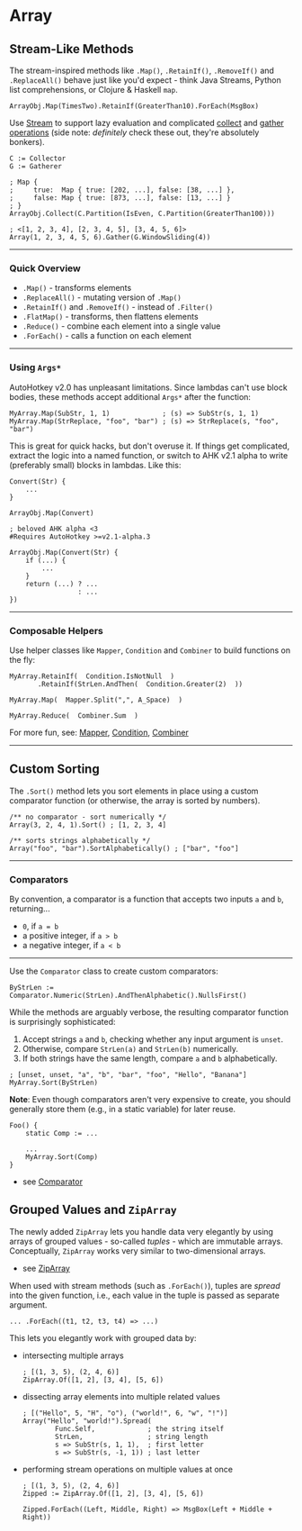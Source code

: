 # Array

## Stream-Like Methods

The stream-inspired methods like `.Map()`, `.RetainIf()`, `.RemoveIf()` and
`.ReplaceAll()` behave just like you'd expect - think Java Streams, Python
list comprehensions, or Clojure & Haskell `map`.

```ahk
ArrayObj.Map(TimesTwo).RetainIf(GreaterThan10).ForEach(MsgBox)
```

Use [Stream](../Extensions/stream.md) to support lazy evaluation and complicated
[collect](../Extensions/collector.md) and [gather operations](../Extensions/gatherer.md)
(side note: *definitely* check these out, they're absolutely bonkers).

```ahk
C := Collector
G := Gatherer

; Map {
;     true:  Map { true: [202, ...], false: [38, ...] },
;     false: Map { true: [873, ...], false: [13, ...] }
; }
ArrayObj.Collect(C.Partition(IsEven, C.Partition(GreaterThan100)))

; <[1, 2, 3, 4], [2, 3, 4, 5], [3, 4, 5, 6]>
Array(1, 2, 3, 4, 5, 6).Gather(G.WindowSliding(4))
```

---

### Quick Overview

- `.Map()` - transforms elements
- `.ReplaceAll()` - mutating version of `.Map()`
- `.RetainIf()` and `.RemoveIf()` - instead of `.Filter()`
- `.FlatMap()` - transforms, then flattens elements
- `.Reduce()` - combine each element into a single value
- `.ForEach()` - calls a function on each element

---

### Using `Args*`

AutoHotkey v2.0 has unpleasant limitations. Since lambdas can't use block
bodies, these methods accept additional `Args*` after the function:

```ahk
MyArray.Map(SubStr, 1, 1)             ; (s) => SubStr(s, 1, 1)
MyArray.Map(StrReplace, "foo", "bar") ; (s) => StrReplace(s, "foo", "bar")
```

This is great for quick hacks, but don't overuse it. If things get complicated,
extract the logic into a named function, or switch to AHK v2.1 alpha to write
(preferably small) blocks in lambdas. Like this:

```ahk
Convert(Str) {
    ...
}

ArrayObj.Map(Convert)
```

```ahk
; beloved AHK alpha <3
#Requires AutoHotkey >=v2.1-alpha.3

ArrayObj.Map(Convert(Str) {
    if (...) {
        ...
    }
    return (...) ? ...
                 : ...
})
```

---

### Composable Helpers

Use helper classes like `Mapper`, `Condition` and `Combiner` to build functions
on the fly:

```ahk
MyArray.RetainIf(  Condition.IsNotNull  )
       .RetainIf(StrLen.AndThen(  Condition.Greater(2)  ))

MyArray.Map(  Mapper.Split(",", A_Space)  )

MyArray.Reduce(  Combiner.Sum  )
```

For more fun, see: [Mapper](./Mapper.md), [Condition](./Condition.md),
[Combiner](./Combiner.md)

---

## Custom Sorting

The `.Sort()` method lets you sort elements in place using a custom comparator
function (or otherwise, the array is sorted by numbers).

```ahk
/** no comparator - sort numerically */
Array(3, 2, 4, 1).Sort() ; [1, 2, 3, 4]

/** sorts strings alphabetically */
Array("foo", "bar").SortAlphabetically() ; ["bar", "foo"]
```

---

### Comparators

By convention, a comparator is a function that accepts two inputs `a` and `b`,
returning...

- `0`, if `a = b`
- a positive integer, if `a > b`
- a negative integer, if `a < b`

---

Use the `Comparator` class to create custom comparators:

```ahk
ByStrLen := Comparator.Numeric(StrLen).AndThenAlphabetic().NullsFirst()
```

While the methods are arguably verbose, the resulting comparator function
is surprisingly sophisticated:

1. Accept strings `a` and `b`, checking whether any input argument is `unset`.
2. Otherwise, compare `StrLen(a)` and `StrLen(b)` numerically.
3. If both strings have the same length, compare `a` and `b` alphabetically.

```ahk
; [unset, unset, "a", "b", "bar", "foo", "Hello", "Banana"]
MyArray.Sort(ByStrLen)
```

**Note**: Even though comparators aren't very expensive to create, you should
generally store them (e.g., in a static variable) for later reuse.

```ahk
Foo() {
    static Comp := ...

    ...
    MyArray.Sort(Comp)
}
```

- see [Comparator](./Comparator.md)

## Grouped Values and `ZipArray`

The newly added `ZipArray` lets you handle data very elegantly by using arrays
of grouped values - so-called *tuples* - which are immutable arrays.
Conceptually, `ZipArray` works very similar to two-dimensional arrays.

- see [ZipArray](./ZipArray.md)

When used with stream methods (such as `.ForEach()`), tuples are *spread* into
the given function, i.e., each value in the tuple is passed as separate
argument.

```ahk
... .ForEach((t1, t2, t3, t4) => ...)
```

This lets you elegantly work with grouped data by:

- intersecting multiple arrays

  ```ahk
  ; [(1, 3, 5), (2, 4, 6)]
  ZipArray.Of([1, 2], [3, 4], [5, 6])
  ```

- dissecting array elements into multiple related values

  ```ahk
  ; [("Hello", 5, "H", "o"), ("world!", 6, "w", "!")]
  Array("Hello", "world!").Spread(
          Func.Self,             ; the string itself
          StrLen,                ; string length
          s => SubStr(s, 1, 1),  ; first letter
          s => SubStr(s, -1, 1)) ; last letter
  ```

- performing stream operations on multiple values at once

  ```ahk
  ; [(1, 3, 5), (2, 4, 6)]
  Zipped := ZipArray.Of([1, 2], [3, 4], [5, 6])
  
  Zipped.ForEach((Left, Middle, Right) => MsgBox(Left + Middle + Right))
  ```
